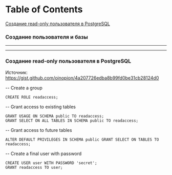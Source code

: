 # Table of Contents
[Создание read-only пользователя в PostgreSQL](#postgresql_create_readonly_user)



### Создание пользователя и базы
---
---
### Создание read-only пользователя в PostgreSQL <a name="postgresql_create_readonly_user"></a>

Источник: https://gist.github.com/oinopion/4a207726edba8b99fd0be31cb28124d0

-- Create a group
```
CREATE ROLE readaccess;
```
-- Grant access to existing tables
```
GRANT USAGE ON SCHEMA public TO readaccess;
GRANT SELECT ON ALL TABLES IN SCHEMA public TO readaccess;
```
-- Grant access to future tables
```
ALTER DEFAULT PRIVILEGES IN SCHEMA public GRANT SELECT ON TABLES TO readaccess;
```
-- Create a final user with password
```
CREATE USER user WITH PASSWORD 'secret';
GRANT readaccess TO user;
```
